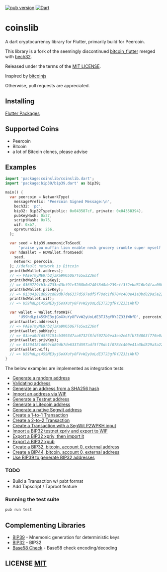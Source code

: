 <a href="https://pub.dartlang.org/packages/coinslib"><img alt="pub version" src="https://img.shields.io/pub/v/coinslib?style=flat-squaree"></a> [![Dart](https://github.com/Vesta-wallet/coinslib/actions/workflows/dart.yml/badge.svg)](https://github.com/Vesta-wallet/coinslib/actions/workflows/dart.yml)

# coinslib
A dart cryptocurrency library for Flutter, primarily build for Peercoin.


This library is a fork of the seemingly discontinued  [bitcoin_flutter](https://github.com/dart-bitcoin/bitcoin_flutter) merged with [bech32](https://github.com/saeveritt/bech32).

Released under the terms of the [MIT LICENSE](LICENSE).

Inspired by [bitcoinjs](https://github.com/bitcoinjs/bitcoinjs-lib)

Otherwise, pull requests are appreciated.

## Installing

[Flutter Packages](https://pub.dev/packages/coinslib/install)

## Supported Coins
- Peercoin 
- Bitcoin
- a lot of Bitcoin clones, please advise 

## Examples

```dart
import 'package:coinslib/coinslib.dart';
import 'package:bip39/bip39.dart' as bip39;

main() {
  var peercoin = NetworkType(
    messagePrefix: 'Peercoin Signed Message:\n',
    bech32: 'pc',
    bip32: Bip32Type(public: 0x043587cf, private: 0x04358394),
    pubKeyHash: 0x37,
    scriptHash: 0x75,
    wif: 0xb7,
    opreturnSize: 256,
  );

  var seed = bip39.mnemonicToSeed(
      'praise you muffin lion enable neck grocery crumble super myself license ghost');
  var hdWallet = HDWallet.fromSeed(
    seed,
    network: peercoin,
  ); //default network is Bitcoin
  print(hdWallet.address);
  // => PAEeTmyME9rb2j3Ka9M65UG7To5wzZ36nf
  print(hdWallet.pubKey);
  // => 0360729fb3c4733e43bf91e5208b0d240f8d8de239cff3f2ebd616b94faa0007f4
  print(hdWallet.privKey);
  // => 01304181d699cd89db7de6337d597adf5f78dc1f0784c400e41a3bd829a5a226
  print(hdWallet.wif);
  // => U59hdLpi45SME3yjGoXXuYy8FVvW2yUoLdE3TJ3gfRYJZ33iWbfD

  var wallet = Wallet.fromWIF(
      'U59hdLpi45SME3yjGoXXuYy8FVvW2yUoLdE3TJ3gfRYJZ33iWbfD', peercoin);
  print(wallet.address);
  // => PAEeTmyME9rb2j3Ka9M65UG7To5wzZ36nf
  print(wallet.pubKey);
  // => 03aea0dfd576151cb399347aa6732f8fdf027b9ea3ea2e65fb754803f776e0a509
  print(wallet.privKey);
  // => 01304181d699cd89db7de6337d597adf5f78dc1f0784c400e41a3bd829a5a226
  print(wallet.wif);
  // => U59hdLpi45SME3yjGoXXuYy8FVvW2yUoLdE3TJ3gfRYJZ33iWbfD
}

```

The below examples are implemented as integration tests:
- [Generate a random address](https://github.com/Vesta-wallet/coinslib/blob/master/test/integration/addresses_test.dart#L21)
- [Validating address](https://github.com/Vesta-wallet/coinslib/blob/master/test/address_test.dart)
- [Generate an address from a SHA256 hash](https://github.com/Vesta-wallet/coinslib/blob/master/test/integration/addresses_test.dart#L26)
- [Import an address via WIF](https://github.com/Vesta-wallet/coinslib/blob/master/test/integration/addresses_test.dart#L32)
- [Generate a Testnet address](https://github.com/Vesta-wallet/coinslib/blob/master/test/integration/addresses_test.dart#L37)
- [Generate a Litecoin address](https://github.com/Vesta-wallet/coinslib/blob/master/test/integration/addresses_test.dart#L45)
- [Generate a native Segwit address](https://github.com/Vesta-wallet/coinslib/blob/master/test/integration/addresses_test.dart#L53)
- [Create a 1-to-1 Transaction](https://github.com/Vesta-wallet/coinslib/blob/master/test/integration/transactions_test.dart#L7)
- [Create a 2-to-2 Transaction](https://github.com/Vesta-wallet/coinslib/blob/master/test/integration/transactions_test.dart#L21)
- [Create a Transaction with a SegWit P2WPKH input](https://github.com/Vesta-wallet/coinslib/blob/master/test/integration/transactions_test.dart#L45)
- [Import a BIP32 testnet xpriv and export to WIF](https://github.com/Vesta-wallet/coinslib/blob/master/test/integration/bip32_test.dart#L9)
- [Export a BIP32 xpriv, then import it](https://github.com/Vesta-wallet/coinslib/blob/master/test/integration/bip32_test.dart#L14)
- [Export a BIP32 xpub](https://github.com/Vesta-wallet/coinslib/blob/master/test/integration/bip32_test.dart#L23)
- [Create a BIP32, bitcoin, account 0, external address](https://github.com/Vesta-wallet/coinslib/blob/master/test/integration/bip32_test.dart#L30)
- [Create a BIP44, bitcoin, account 0, external address](https://github.com/Vesta-wallet/coinslib/blob/master/test/integration/bip32_test.dart#L41)
- [Use BIP39 to generate BIP32 addresses](https://github.com/Vesta-wallet/coinslib/blob/master/test/integration/bip32_test.dart#L56)


### TODO
- Build a Transaction w/ psbt format
- Add Tapscript / Taproot feature

### Running the test suite

``` bash
pub run test
```

## Complementing Libraries
- [BIP39](https://github.com/anicdh/bip39) - Mnemonic generation for deterministic keys
- [BIP32](https://github.com/anicdh/bip32) - BIP32
- [Base58 Check](https://github.com/anicdh/bs58check-dart) - Base58 check encoding/decoding

## LICENSE [MIT](LICENSE)
